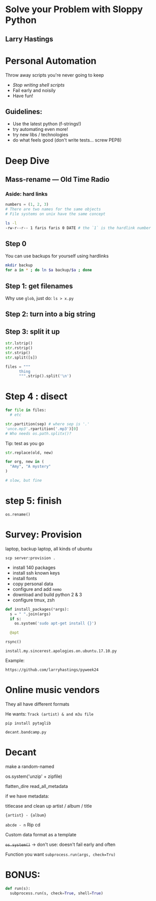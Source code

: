 # Solve your Problem with Sloppy Python
## Larry Hastings

# Personal Automation

Throw away scripts you're never going to keep

- *Stop writing shell scripts*
- Fail early and noisily
- Have fun!

## Guidelines:

- Use the latest python (f-strings!)
- try automating even more!
- try new libs / technologies
- do what feels good (don't write tests... screw PEP8)

# Deep Dive
## Mass-rename — Old Time Radio

### Aside: hard links

```python
numbers = (1, 2, 3)
# There are two names for the same objects
# File systems on unix have the same concept
```

```bash
ls -l
-rw-r--r-- 1 faris faris 0 DATE # the `1` is the hardlink number
```

## Step 0

You can use backups for yourself using hardlinks

```bash
mkdir backup
for a in * ; do ln $a backup/$a ; done
```

## Step 1: get filenames

Why use `glob`, just do: `ls > x.py`

## Step 2: turn into a big string

## Step 3:  split it up

```python
str.lstrip()
str.rstrip()
str.strip()
str.split([s])

files = """
      thing
      """.strip().split('\n')
```

# Step 4 : disect

```python
for file in files:
  # etc

str.partition(sep) # where sep is '.'
'unce.mp3'.rpartition('.mp3')[0]
# Who needs os.path.splitx()?
```

Tip: test as you go

```python
str.replace(old, new)

for org, new in (
  "Amy", "A mystery"
)

# slow, but fine
```

# step 5: finish

`os.rename()`

# Survey: Provision

laptop, backup laptop, all kinds of ubuntu

`scp server:provision .`

- install 140 packages
- install ssh known keys
- install fonts
- copy personal data
- configure and add `nemo`
- download and build python 2 & 3
- configure tmux, zsh

```python
def install_packages(*args):
  s = " ".join(args)
  if s:
    os.system('sudo apt-get install {}')

  @apt

rsync()

```

`install.my.sincerest.apologies.on.ubuntu.17.10.py`

Example:

`https://github.com/larryhastings/pyweek24`

# Online music vendors

They all have different formats

He wants: `Track (artist) & and m3u file`

`pip install pytaglib`

`decant.bandcamp.py`

# Decant

make a random-named

os.system('unzip' + zipfile)

flatten_dire
read_all_metadata

if we have metadata:

titlecase and clean up artist / album / title

`{artist} - {album}`

`abcde - n` Rip cd

Custom data format as a template


~~`os.system()`~~ -> don't use: doesn't fail early and often

Function you want `subprocess.run(args, check=Tru)`


# BONUS:

```python
def run(s):
  subprocess.run(s, check=True, shell=True)
```
